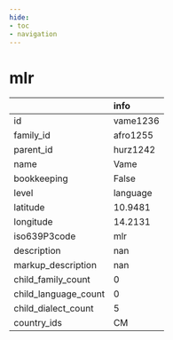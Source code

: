 ```yaml
---
hide:
- toc
- navigation
---
```

# mlr
|                      | info     |
|:---------------------|:---------|
| id                   | vame1236 |
| family_id            | afro1255 |
| parent_id            | hurz1242 |
| name                 | Vame     |
| bookkeeping          | False    |
| level                | language |
| latitude             | 10.9481  |
| longitude            | 14.2131  |
| iso639P3code         | mlr      |
| description          | nan      |
| markup_description   | nan      |
| child_family_count   | 0        |
| child_language_count | 0        |
| child_dialect_count  | 5        |
| country_ids          | CM       |